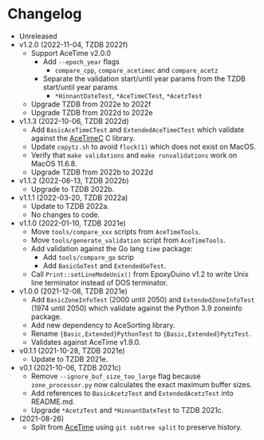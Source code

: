 # Changelog

* Unreleased
* v1.2.0 (2022-11-04, TZDB 2022f)
    * Support AceTime v2.0.0
        * Add `--epoch_year` flags
            * `compare_cpp`, `compare_acetimec` and `compare_acetz`
        * Separate the validation start/until year params from the TZDB
          start/until year params
            * `*HinnantDateTest`, `*AceTimeCTest`, `*AcetzTest`
    * Upgrade TZDB from 2022e to 2022f
    * Upgrade TZDB from 2022d to 2022e
* v1.1.3 (2022-10-06, TZDB 2022d)
    * Add `BasicAceTimeCTest` and `ExtendedAceTimeCTest` which validate
      against the [AceTimeC](https://github.com/bxparks/AceTimeC) C library.
    * Update `copytz.sh` to avoid `flock(1)` which does not exist on MacOS.
    * Verify that `make validations` and `make runvalidations` work on MacOS
      11.6.8.
    * Upgrade TZDB from 2022b to 2022d
* v1.1.2 (2022-08-13, TZDB 2022b)
    * Upgrade to TZDB 2022b.
* v1.1.1 (2022-03-20, TZDB 2022a)
    * Update to TZDB 2022a.
    * No changes to code.
* v1.1.0 (2022-01-10, TZDB 2021e)
    * Move `tools/compare_xxx` scripts from `AceTimeTools`.
    * Move `tools/generate_validation` script from `AceTimeTools`.
    * Add validation against the Go lang `time` package:
        * Add `tools/compare_go` scrip
        * Add `BasicGoTest` and `ExtendedGoTest`.
    * Call `Print::setLineModeUnix()` from EpoxyDuino v1.2 to write Unix line
      terminator instead of DOS terminator.
* v1.0.0 (2021-12-08, TZDB 2021e)
    * Add `BasicZoneInfoTest` (2000 until 2050) and `ExtendedZoneInfoTest`
      (1974 until 2050) which validate against the Python 3.9 zoneinfo package.
    * Add new dependency to AceSorting library.
    * Rename `{Basic,Extended}PythonTest` to `{Basic,Extended}PytzTest`.
    * Validates against AceTime v1.9.0.
* v0.1.1 (2021-10-28, TZDB 2021e)
    * Update to TZDB 2021e.
* v0.1 (2021-10-06, TZDB 2021c)
    * Remove `--ignore_buf_size_too_large` flag because `zone_processor.py`
      now calculates the exact maximum buffer sizes.
    * Add references to `BasicAcetzTest` and `ExtendedAcetzTest` into README.md.
    * Upgrade `*AcetzTest` and `*HinnantDateTest` to TZDB 2021c.
* (2021-08-26)
    * Split from [AceTime](https://github.com/bxparks/AceTime) using `git
      subtree split` to preserve history.

